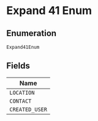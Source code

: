 
# Expand 41 Enum

## Enumeration

`Expand41Enum`

## Fields

| Name |
|  --- |
| `LOCATION` |
| `CONTACT` |
| `CREATED_USER` |

